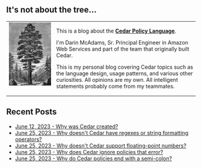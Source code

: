 ## It's not about the tree...
<html>
<table style="border-collapse: collapse; padding: 0; margin: 0;">
        <tr>
            <td style="border: none; width: 25%; vertical-align: top">
                <img src="./img/IllustratedCedarTree.jpeg" alt="Your Image" style="display: block; width: 100%; height: auto;">
            </td>
            <td style="border: none; vertical-align: top">
	        <p>
		This is a blog about the <strong><a href="https://www.cedarpolicy.com/">Cedar Policy Language</a></strong>.
                <p>
                I'm Darin McAdams, Sr. Principal Engineer in Amazon Web Services and part of the team that originally built Cedar.
		</p>
		<p>
		This is my personal blog covering Cedar topics such as the language design, usage patterns, and various other curiosities. All opinions are my own. All intelligent statements probably come from my teammates.
                </p>
            </td>
        </tr>
</table>
</html>

## Recent Posts
* [June 12, 2023 - Why was Cedar created?](./design/why-cedar/content.md)
* [June 25, 2023 - Why doesn't Cedar have regexes or string formatting operators?](./design/why-no-regex/content.md)
* [June 25, 2023 - Why doesn't Cedar support floating-point numbers?](./design/why-no-float/content.md)
* [June 25, 2023 - Why does Cedar ignore policies that error?](./design/why-ignore-errors/content.md)
* [June 25, 2023 - Why do Cedar policies end with a semi-colon?](./design/why-semicolon/content.md)